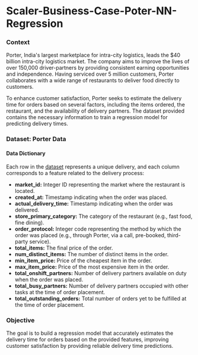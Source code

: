 # Scaler-Business-Case-Poter-NN-Regression

### Context

Porter, India's largest marketplace for intra-city logistics, leads the $40 billion intra-city logistics market. The company aims to improve the lives of over 150,000 driver-partners by providing consistent earning opportunities and independence. Having serviced over 5 million customers, Porter collaborates with a wide range of restaurants to deliver food directly to customers.

To enhance customer satisfaction, Porter seeks to estimate the delivery time for orders based on several factors, including the items ordered, the restaurant, and the availability of delivery partners. The dataset provided contains the necessary information to train a regression model for predicting delivery times.

### Dataset: Porter Data

#### Data Dictionary

Each row in the [dataset](https://d2beiqkhq929f0.cloudfront.net/public_assets/assets/000/015/039/original/dataset.csv.zip?1663710760) represents a unique delivery, and each column corresponds to a feature related to the delivery process:

- **market_id:** Integer ID representing the market where the restaurant is located.
- **created_at:** Timestamp indicating when the order was placed.
- **actual_delivery_time:** Timestamp indicating when the order was delivered.
- **store_primary_category:** The category of the restaurant (e.g., fast food, fine dining).
- **order_protocol:** Integer code representing the method by which the order was placed (e.g., through Porter, via a call, pre-booked, third-party service).
- **total_items:** The final price of the order.
- **num_distinct_items:** The number of distinct items in the order.
- **min_item_price:** Price of the cheapest item in the order.
- **max_item_price:** Price of the most expensive item in the order.
- **total_onshift_partners:** Number of delivery partners available on duty when the order was placed.
- **total_busy_partners:** Number of delivery partners occupied with other tasks at the time of order placement.
- **total_outstanding_orders:** Total number of orders yet to be fulfilled at the time of order placement.

### Objective

The goal is to build a regression model that accurately estimates the delivery time for orders based on the provided features, improving customer satisfaction by providing reliable delivery time predictions.
